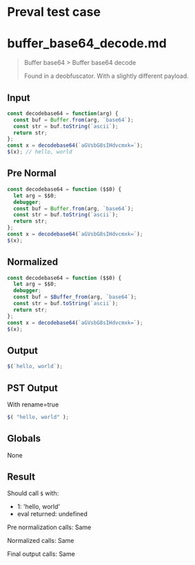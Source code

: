 # Preval test case

# buffer_base64_decode.md

> Buffer base64 > Buffer base64 decode
>
> Found in a deobfuscator. With a slightly different payload.

## Input

`````js filename=intro
const decodebase64 = function(arg) {
  const buf = Buffer.from(arg, `base64`);
  const str = buf.toString(`ascii`);
  return str;
};
const x = decodebase64(`aGVsbG8sIHdvcmxk=`);
$(x); // hello, world
`````

## Pre Normal


`````js filename=intro
const decodebase64 = function ($$0) {
  let arg = $$0;
  debugger;
  const buf = Buffer.from(arg, `base64`);
  const str = buf.toString(`ascii`);
  return str;
};
const x = decodebase64(`aGVsbG8sIHdvcmxk=`);
$(x);
`````

## Normalized


`````js filename=intro
const decodebase64 = function ($$0) {
  let arg = $$0;
  debugger;
  const buf = $Buffer_from(arg, `base64`);
  const str = buf.toString(`ascii`);
  return str;
};
const x = decodebase64(`aGVsbG8sIHdvcmxk=`);
$(x);
`````

## Output


`````js filename=intro
$(`hello, world`);
`````

## PST Output

With rename=true

`````js filename=intro
$( "hello, world" );
`````

## Globals

None

## Result

Should call `$` with:
 - 1: 'hello, world'
 - eval returned: undefined

Pre normalization calls: Same

Normalized calls: Same

Final output calls: Same
